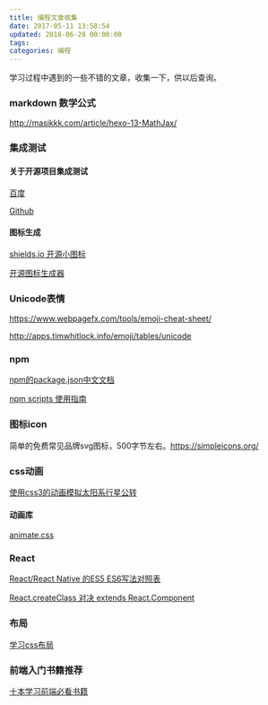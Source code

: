 ```yaml
---
title: 编程文章收集
date: 2017-05-11 13:58:54
updated: 2018-06-20 00:00:00
tags:
categories: 编程
---
```


学习过程中遇到的一些不错的文章，收集一下，供以后查询。

### markdown 数学公式
http://masikkk.com/article/hexo-13-MathJax/

### 集成测试

#### 关于开源项目集成测试

[百度](http://efe.baidu.com/blog/front-end-continuous-integration-tools/)

[Github](https://github.com/EyreFree/GitHubBadgeIntroduction)

#### 图标生成

[shields.io 开源小图标](https://shields.io/)

[开源图标生成器](https://yanni4night.github.io/badge.html)

### Unicode表情

https://www.webpagefx.com/tools/emoji-cheat-sheet/

http://apps.timwhitlock.info/emoji/tables/unicode

### npm

[npm的package.json中文文档](https://github.com/ericdum/mujiang.info/issues/6/)

[npm scripts 使用指南](http://www.ruanyifeng.com/blog/2016/10/npm_scripts.html)

### 图标icon

简单的免费常见品牌svg图标，500字节左右。https://simpleicons.org/

### css动画

[使用css3的动画模拟太阳系行星公转](http://www.cnblogs.com/yincheng/p/css3-animation.html)

#### 动画库

[animate.css](https://daneden.github.io/animate.css/)

### React

[React/React Native 的ES5 ES6写法对照表](http://bbs.reactnative.cn/topic/15/react-react-native-%E7%9A%84es5-es6%E5%86%99%E6%B3%95%E5%AF%B9%E7%85%A7%E8%A1%A8)

[React.createClass 对决 extends React.Component](https://www.peachis.me/react-createclass-versus-extends-react-component/)

### 布局
[学习css布局](http://zh.learnlayout.com/no-layout.html)

### 前端入门书籍推荐
[十本学习前端必看书籍](http://imweb.io/topic/5a0179291f0e50753869bfa4)


